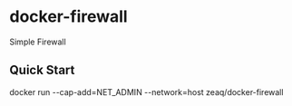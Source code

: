 # docker-firewall
Simple Firewall

## Quick Start
docker run --cap-add=NET_ADMIN --network=host zeaq/docker-firewall
